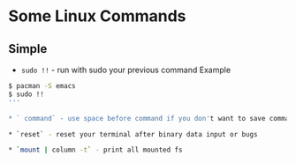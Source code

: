 # Some Linux Commands

## Simple
* `sudo !!` - run with sudo your previous command
Example 
```sh
$ pacman -S emacs
$ sudo !!
'''

* ` command` - use space before command if you don't want to save command in history

* `reset` - reset your terminal after binary data input or bugs

* `mount | column -t` - print all mounted fs




